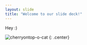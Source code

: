 ```yaml
---
layout: slide
title: "Welcome to our slide deck!"
---
```


Hey :)

![cherryontop-o-cat](https://octodex.github.com/images/cherryontop-o-cat.png)
{: .center}
